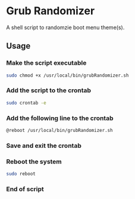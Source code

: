 # Grub Randomizer
A shell script to randomzie boot menu theme(s).

## Usage
### Make the script executable
```bash
sudo chmod +x /usr/local/bin/grubRandomizer.sh
```

### Add the script to the crontab
```bash
sudo crontab -e
```

### Add the following line to the crontab
```bash
@reboot /usr/local/bin/grubRandomizer.sh
```

### Save and exit the crontab

### Reboot the system
```bash
sudo reboot
```

### End of script
